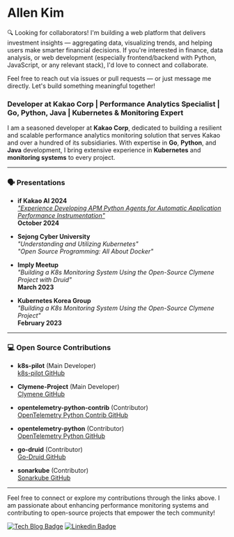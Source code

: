 # Allen Kim

🔍 Looking for collaborators!
I'm building a web platform that delivers investment insights — aggregating data, visualizing trends, and helping users make smarter financial decisions.
If you're interested in finance, data analysis, or web development (especially frontend/backend with Python, JavaScript, or any relevant stack), I'd love to connect and collaborate.

Feel free to reach out via issues or pull requests — or just message me directly. Let's build something meaningful together!

### Developer at Kakao Corp | Performance Analytics Specialist | Go, Python, Java | Kubernetes & Monitoring Expert

I am a seasoned developer at **Kakao Corp**, dedicated to building a resilient and scalable performance analytics monitoring solution that serves Kakao and over a hundred of its subsidiaries. With expertise in **Go**, **Python**, and **Java** development, I bring extensive experience in **Kubernetes** and **monitoring systems** to every project.

---

### 🗣️ Presentations

- **if Kakao AI 2024**  
  [_"Experience Developing APM Python Agents for Automatic Application Performance Instrumentation"_](https://youtu.be/Ruc1_PusHug?si=d36dv07WPHYKuuBe)  
  **October 2024**

- **Sejong Cyber University**  
  _"Understanding and Utilizing Kubernetes"_  
  _"Open Source Programming: All About Docker"_

- **Imply Meetup**  
  _"Building a K8s Monitoring System Using the Open-Source Clymene Project with Druid"_  
  **March 2023**

- **Kubernetes Korea Group**  
  _"Building a K8s Monitoring System Using the Open-Source Clymene Project"_  
  **February 2023**

---

### 💻 Open Source Contributions

- **k8s-pilot** (Main Developer)  
  [k8s-pilot GitHub](https://github.com/bourbonkk/k8s-pilot)

- **Clymene-Project** (Main Developer)  
  [Clymene GitHub](https://github.com/Clymene-project/Clymene)

- **opentelemetry-python-contrib** (Contributor)  
  [OpenTelemetry Python Contrib GitHub](https://github.com/open-telemetry/opentelemetry-python-contrib)

- **opentelemetry-python** (Contributor)  
  [OpenTelemetry Python GitHub](https://github.com/open-telemetry/opentelemetry-python)
  
- **go-druid** (Contributor)  
  [Go-Druid GitHub](https://github.com/grafadruid/go-druid)

- **sonarkube** (Contributor)  
  [Sonarkube GitHub](https://github.com/kantabile/sonarkube)

---

Feel free to connect or explore my contributions through the links above. I am passionate about enhancing performance monitoring systems and contributing to open-source projects that empower the tech community!

  

[![Tech Blog Badge](https://img.shields.io/badge/Medium-12100E?style=for-the-badge&logo=medium&logoColor=white&link=https://medium.com/@clymeneallen)](https://medium.com/@clymeneallen) [![Linkedin Badge](https://img.shields.io/badge/LinkedIn-0077B5?style=for-the-badge&logo=linkedin&logoColor=white&link=https://www.linkedin.com/in/allen-kim-6a6861196/)](https://www.linkedin.com/in/%EB%AF%BC%EC%84%9D-%EA%B9%80-6a6861196/)

